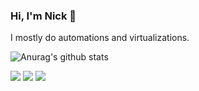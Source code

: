 ### Hi, I'm Nick 👋

I mostly do automations and virtualizations.

![Anurag's github stats](https://github-readme-stats.vercel.app/api?username=nikAizuddin&theme=graywhite&show_icons=true)

![](https://img.shields.io/badge/OS-GNU/Linux-informational?style=flat&logo=linux&logoColor=white&color=2bbc8a)
![](https://img.shields.io/badge/Tools-SaltStack-informational?style=flat&logo=saltstack&logoColor=white&color=2bbc8a)
![](https://img.shields.io/badge/Tools-Vagrant-informational?style=flat&logo=vagrant&logoColor=white&color=2bbc8a)

<!--
**nikAizuddin/nikAizuddin** is a ✨ _special_ ✨ repository because its `README.md` (this file) appears on your GitHub profile.

Here are some ideas to get you started:

- 🔭 I’m currently working on ...
- 🌱 I’m currently learning ...
- 👯 I’m looking to collaborate on ...
- 🤔 I’m looking for help with ...
- 💬 Ask me about ...
- 📫 How to reach me: ...
- 😄 Pronouns: ...
- ⚡ Fun fact: ...
-->
